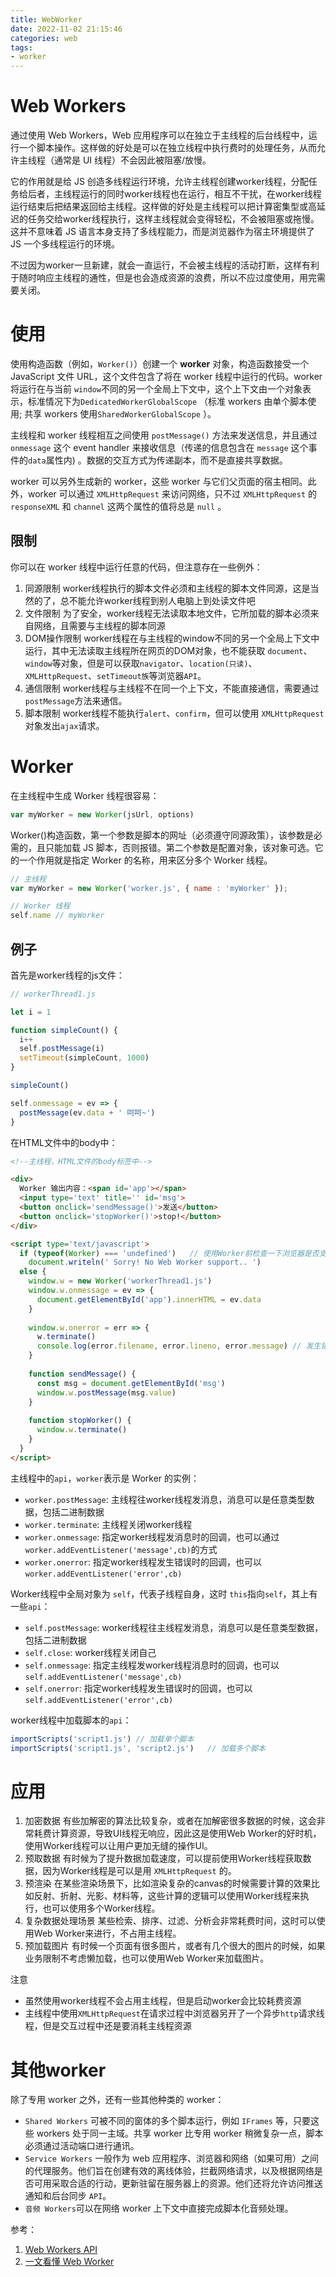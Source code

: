 ```yaml
---
title: WebWorker
date: 2022-11-02 21:15:46
categories: web
tags:
- worker
---
```


# Web Workers

通过使用 Web Workers，Web 应用程序可以在独立于主线程的后台线程中，运行一个脚本操作。这样做的好处是可以在独立线程中执行费时的处理任务，从而允许主线程（通常是 UI 线程）不会因此被阻塞/放慢。

它的作用就是给 JS 创造多线程运行环境，允许主线程创建worker线程，分配任务给后者，主线程运行的同时worker线程也在运行，相互不干扰，在worker线程运行结束后把结果返回给主线程。这样做的好处是主线程可以把计算密集型或高延迟的任务交给worker线程执行，这样主线程就会变得轻松，不会被阻塞或拖慢。这并不意味着 JS 语言本身支持了多线程能力，而是浏览器作为宿主环境提供了 JS 一个多线程运行的环境。

不过因为worker一旦新建，就会一直运行，不会被主线程的活动打断，这样有利于随时响应主线程的通性，但是也会造成资源的浪费，所以不应过度使用，用完需要关闭。

# 使用

使用构造函数（例如，`Worker()`）创建一个 **worker** 对象，构造函数接受一个 JavaScript 文件 URL，这个文件包含了将在 worker 线程中运行的代码。worker 将运行在与当前 `window`不同的另一个全局上下文中，这个上下文由一个对象表示，标准情况下为`DedicatedWorkerGlobalScope` （标准 workers 由单个脚本使用; 共享 workers 使用`SharedWorkerGlobalScope` ）。

主线程和 worker 线程相互之间使用 `postMessage()` 方法来发送信息，并且通过 `onmessage` 这个 event handler 来接收信息（传递的信息包含在 `message` 这个事件的`data`属性内) 。数据的交互方式为传递副本，而不是直接共享数据。

worker 可以另外生成新的 worker，这些 worker 与它们父页面的宿主相同。此外，worker 可以通过 `XMLHttpRequest` 来访问网络，只不过 `XMLHttpRequest` 的 `responseXML` 和 `channel` 这两个属性的值将总是 `null` 。

## 限制

你可以在 worker 线程中运行任意的代码，但注意存在一些例外：

1. 同源限制
   worker线程执行的脚本文件必须和主线程的脚本文件同源，这是当然的了，总不能允许worker线程到别人电脑上到处读文件吧
2. 文件限制
   为了安全，worker线程无法读取本地文件，它所加载的脚本必须来自网络，且需要与主线程的脚本同源
3. DOM操作限制
   worker线程在与主线程的window不同的另一个全局上下文中运行，其中无法读取主线程所在网页的DOM对象，也不能获取 `document`、`window`等对象，但是可以获取`navigator`、`location(只读)`、`XMLHttpRequest`、`setTimeout族`等浏览器`API`。
4. 通信限制
   worker线程与主线程不在同一个上下文，不能直接通信，需要通过`postMessage`方法来通信。
5. 脚本限制
   worker线程不能执行`alert`、`confirm`，但可以使用 `XMLHttpRequest` 对象发出`ajax`请求。

# Worker

在主线程中生成 Worker 线程很容易：

```js
var myWorker = new Worker(jsUrl, options)
```

Worker()构造函数，第一个参数是脚本的网址（必须遵守同源政策），该参数是必需的，且只能加载 JS 脚本，否则报错。第二个参数是配置对象，该对象可选。它的一个作用就是指定 Worker 的名称，用来区分多个 Worker 线程。

```js
// 主线程
var myWorker = new Worker('worker.js', { name : 'myWorker' });

// Worker 线程
self.name // myWorker
```

## 例子

首先是worker线程的js文件：

```js
// workerThread1.js

let i = 1

function simpleCount() {
  i++
  self.postMessage(i)
  setTimeout(simpleCount, 1000)
}

simpleCount()

self.onmessage = ev => {
  postMessage(ev.data + ' 呵呵~')
}
```

在HTML文件中的body中：

```html
<!--主线程，HTML文件的body标签中-->

<div>
  Worker 输出内容：<span id='app'></span>
  <input type='text' title='' id='msg'>
  <button onclick='sendMessage()'>发送</button>
  <button onclick='stopWorker()'>stop!</button>
</div>

<script type='text/javascript'>
  if (typeof(Worker) === 'undefined')	// 使用Worker前检查一下浏览器是否支持
    document.writeln(' Sorry! No Web Worker support.. ')
  else {
    window.w = new Worker('workerThread1.js')
    window.w.onmessage = ev => {
      document.getElementById('app').innerHTML = ev.data
    }
    
    window.w.onerror = err => {
      w.terminate()
      console.log(error.filename, error.lineno, error.message) // 发生错误的文件名、行号、错误内容
    }
    
    function sendMessage() {
      const msg = document.getElementById('msg')
      window.w.postMessage(msg.value)
    }
    
    function stopWorker() {
      window.w.terminate()
    }
  }
</script>
```

主线程中的`api`，`worker`表示是 Worker 的实例：

- `worker.postMessage`: 主线程往worker线程发消息，消息可以是任意类型数据，包括二进制数据
- `worker.terminate`: 主线程关闭worker线程
- `worker.onmessage`: 指定worker线程发消息时的回调，也可以通过`worker.addEventListener('message',cb)`的方式
- `worker.onerror`: 指定worker线程发生错误时的回调，也可以 `worker.addEventListener('error',cb)`

Worker线程中全局对象为 `self`，代表子线程自身，这时 `this`指向`self`，其上有一些`api`：

- `self.postMessage`: worker线程往主线程发消息，消息可以是任意类型数据，包括二进制数据
- `self.close`: worker线程关闭自己
- `self.onmessage`: 指定主线程发worker线程消息时的回调，也可以`self.addEventListener('message',cb)`
- `self.onerror`: 指定worker线程发生错误时的回调，也可以 `self.addEventListener('error',cb)`

worker线程中加载脚本的`api`：

```js
importScripts('script1.js')	// 加载单个脚本
importScripts('script1.js', 'script2.js')	// 加载多个脚本
```

# 应用

1. 加密数据
   有些加解密的算法比较复杂，或者在加解密很多数据的时候，这会非常耗费计算资源，导致UI线程无响应，因此这是使用Web Worker的好时机，使用Worker线程可以让用户更加无缝的操作UI。
2. 预取数据
   有时候为了提升数据加载速度，可以提前使用Worker线程获取数据，因为Worker线程是可以是用 `XMLHttpRequest` 的。
3. 预渲染
   在某些渲染场景下，比如渲染复杂的canvas的时候需要计算的效果比如反射、折射、光影、材料等，这些计算的逻辑可以使用Worker线程来执行，也可以使用多个Worker线程。
4. 复杂数据处理场景
   某些检索、排序、过滤、分析会非常耗费时间，这时可以使用Web Worker来进行，不占用主线程。
5. 预加载图片
   有时候一个页面有很多图片，或者有几个很大的图片的时候，如果业务限制不考虑懒加载，也可以使用Web Worker来加载图片。

注意

- 虽然使用worker线程不会占用主线程，但是启动worker会比较耗费资源
- 主线程中使用`XMLHttpRequest`在请求过程中浏览器另开了一个异步`http`请求线程，但是交互过程中还是要消耗主线程资源

# 其他worker

除了专用 worker 之外，还有一些其他种类的 worker：

- `Shared Workers` 可被不同的窗体的多个脚本运行，例如 `IFrames` 等，只要这些 workers 处于同一主域。共享 worker 比专用 worker 稍微复杂一点，脚本必须通过活动端口进行通讯。
- `Service Workers` 一般作为 web 应用程序、浏览器和网络（如果可用）之间的代理服务。他们旨在创建有效的离线体验，拦截网络请求，以及根据网络是否可用采取合适的行动，更新驻留在服务器上的资源。他们还将允许访问推送通知和后台同步 `API`。
- `音频 Workers`可以在网络 worker 上下文中直接完成脚本化音频处理。





参考：

1. [Web Workers API](https://developer.mozilla.org/zh-CN/docs/Web/API/Web_Workers_API)
2. [一文看懂 Web Worker](https://zhuanlan.zhihu.com/p/79484282)
